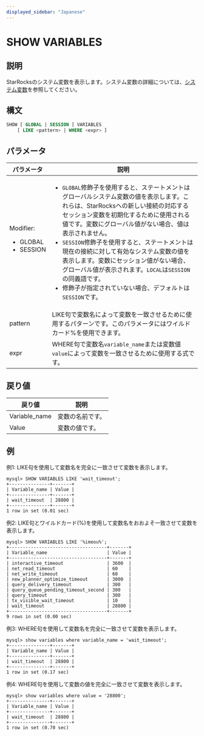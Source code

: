 ```yaml
---
displayed_sidebar: "Japanese"
---
```


# SHOW VARIABLES

## 説明

StarRocksのシステム変数を表示します。システム変数の詳細については、[システム変数](../../../reference/System_variable.md)を参照してください。

## 構文

```SQL
SHOW [ GLOBAL | SESSION ] VARIABLES
    [ LIKE <pattern> | WHERE <expr> ]
```

## パラメータ

| **パラメータ**          | **説明**                                              |
| ---------------------- | ------------------------------------------------------------ |
| Modifier:<ul><li>GLOBAL</li><li>SESSION</li></ul> | <ul><li>`GLOBAL`修飾子を使用すると、ステートメントはグローバルシステム変数の値を表示します。これらは、StarRocksへの新しい接続の対応するセッション変数を初期化するために使用される値です。変数にグローバル値がない場合、値は表示されません。</li><li>`SESSION`修飾子を使用すると、ステートメントは現在の接続に対して有効なシステム変数の値を表示します。変数にセッション値がない場合、グローバル値が表示されます。`LOCAL`は`SESSION`の同義語です。</li><li>修飾子が指定されていない場合、デフォルトは`SESSION`です。</li></ul> |
| pattern                | LIKE句で変数名によって変数を一致させるために使用するパターンです。このパラメータにはワイルドカード%を使用できます。 |
| expr                   | WHERE句で変数名`variable_name`または変数値`value`によって変数を一致させるために使用する式です。 |

## 戻り値

| **戻り値**    | **説明**            |
| ------------- | -------------------------- |
| Variable_name | 変数の名前です。  |
| Value         | 変数の値です。 |

## 例

例1: LIKE句を使用して変数名を完全に一致させて変数を表示します。

```Plain
mysql> SHOW VARIABLES LIKE 'wait_timeout';
+---------------+-------+
| Variable_name | Value |
+---------------+-------+
| wait_timeout  | 28800 |
+---------------+-------+
1 row in set (0.01 sec)
```

例2: LIKE句とワイルドカード(%)を使用して変数名をおおよそ一致させて変数を表示します。

```Plain
mysql> SHOW VARIABLES LIKE '%imeou%';
+------------------------------------+-------+
| Variable_name                      | Value |
+------------------------------------+-------+
| interactive_timeout                | 3600  |
| net_read_timeout                   | 60    |
| net_write_timeout                  | 60    |
| new_planner_optimize_timeout       | 3000  |
| query_delivery_timeout             | 300   |
| query_queue_pending_timeout_second | 300   |
| query_timeout                      | 300   |
| tx_visible_wait_timeout            | 10    |
| wait_timeout                       | 28800 |
+------------------------------------+-------+
9 rows in set (0.00 sec)
```

例3: WHERE句を使用して変数名を完全に一致させて変数を表示します。

```Plain
mysql> show variables where variable_name = 'wait_timeout';
+---------------+-------+
| Variable_name | Value |
+---------------+-------+
| wait_timeout  | 28800 |
+---------------+-------+
1 row in set (0.17 sec)
```

例4: WHERE句を使用して変数の値を完全に一致させて変数を表示します。

```Plain
mysql> show variables where value = '28800';
+---------------+-------+
| Variable_name | Value |
+---------------+-------+
| wait_timeout  | 28800 |
+---------------+-------+
1 row in set (0.70 sec)
```
